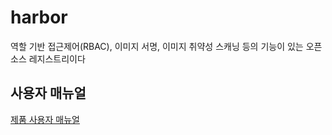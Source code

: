 # harbor
역할 기반 접근제어(RBAC), 이미지 서명, 이미지 취약성 스캐닝 등의 기능이 있는 오픈소스 레지스트리이다

## 사용자 매뉴얼
[제품 사용자 매뉴얼](https://osci.atlassian.net/wiki/spaces/PKV/overview)

